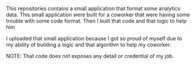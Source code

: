 This repositories contains a small application that format some analytics data. This small application were built for a coworker that were having some trouble with some code format. Then I built that code and that logic to help him

I uploaded that small application because I got so proud of myself due to my ability of building a logic and that algorithm to help my coworker.

NOTE: That code does not exposes any detail or credential of my job.
